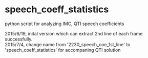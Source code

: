 # speech_coeff_statistics
python script for analyzing IMC, QTI speech coefficients

2015/6/19, inital version which can extract 2nd line of each frame successfully.  
2015/7/4, change name from '2230_speech_coe_1st_line' to 'speech_coeff_statistics' for accompaning QTI solution
